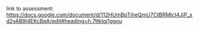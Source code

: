 link to assessment:
https://docs.google.com/document/d/112HUmBpTiheQmU7CtBRMIcI4JjP_xd2yAB9I4EKcBeA/edit#heading=h.7ttklqj1ggou
